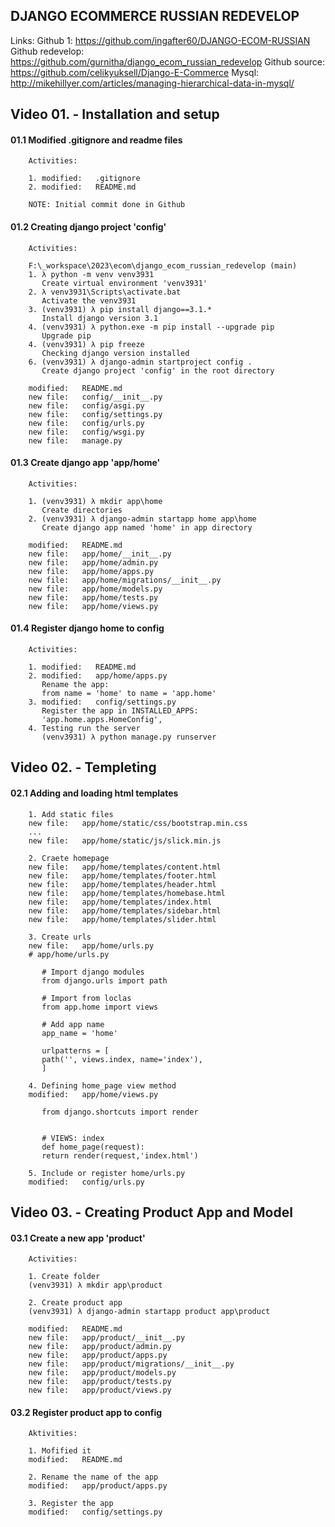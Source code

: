 ## DJANGO ECOMMERCE RUSSIAN REDEVELOP

Links:
Github 1: https://github.com/ingafter60/DJANGO-ECOM-RUSSIAN
Github redevelop: https://github.com/gurnitha/django_ecom_russian_redevelop
Github source: https://github.com/celikyuksell/Django-E-Commerce
Mysql: http://mikehillyer.com/articles/managing-hierarchical-data-in-mysql/


## Video 01. - Installation and setup


#### 01.1 Modified .gitignore and readme files
        
        Activities:

        1. modified:   .gitignore
        2. modified:   README.md

        NOTE: Initial commit done in Github


#### 01.2 Creating django project 'config'

        Activities:

        F:\_workspace\2023\ecom\django_ecom_russian_redevelop (main)
        1. λ python -m venv venv3931
           Create virtual environment 'venv3931'
        2. λ venv3931\Scripts\activate.bat
           Activate the venv3931
        3. (venv3931) λ pip install django==3.1.*
           Install django version 3.1
        4. (venv3931) λ python.exe -m pip install --upgrade pip
           Upgrade pip
        4. (venv3931) λ pip freeze
           Checking django version installed
        6. (venv3931) λ django-admin startproject config .
           Create django project 'config' in the root directory

        modified:   README.md
        new file:   config/__init__.py
        new file:   config/asgi.py
        new file:   config/settings.py
        new file:   config/urls.py
        new file:   config/wsgi.py
        new file:   manage.py


#### 01.3 Create django app 'app/home' 

        Activities:

        1. (venv3931) λ mkdir app\home
           Create directories
        2. (venv3931) λ django-admin startapp home app\home
           Create django app named 'home' in app directory

        modified:   README.md
        new file:   app/home/__init__.py
        new file:   app/home/admin.py
        new file:   app/home/apps.py
        new file:   app/home/migrations/__init__.py
        new file:   app/home/models.py
        new file:   app/home/tests.py
        new file:   app/home/views.py


#### 01.4 Register django home to config

        Activities:

        1. modified:   README.md
        2. modified:   app/home/apps.py
           Rename the app: 
           from name = 'home' to name = 'app.home'
        3. modified:   config/settings.py
           Register the app in INSTALLED_APPS:  
           'app.home.apps.HomeConfig',
        4. Testing run the server
           (venv3931) λ python manage.py runserver



## Video 02. - Templeting


#### 02.1 Adding and loading html templates


        1. Add static files
        new file:   app/home/static/css/bootstrap.min.css
        ...
        new file:   app/home/static/js/slick.min.js
        
        2. Craete homepage 
        new file:   app/home/templates/content.html
        new file:   app/home/templates/footer.html
        new file:   app/home/templates/header.html
        new file:   app/home/templates/homebase.html
        new file:   app/home/templates/index.html
        new file:   app/home/templates/sidebar.html
        new file:   app/home/templates/slider.html
        
        3. Create urls 
        new file:   app/home/urls.py
        # app/home/urls.py

           # Import django modules
           from django.urls import path

           # Import from loclas
           from app.home import views

           # Add app name
           app_name = 'home'

           urlpatterns = [
           path('', views.index, name='index'),
           ]

        4. Defining home_page view method
        modified:   app/home/views.py

           from django.shortcuts import render


           # VIEWS: index
           def home_page(request):
           return render(request,'index.html')
        
        5. Include or register home/urls.py 
        modified:   config/urls.py



## Video 03. - Creating Product App and Model


#### 03.1 Create a new app 'product'

        Activities:

        1. Create folder 
        (venv3931) λ mkdir app\product

        2. Create product app
        (venv3931) λ django-admin startapp product app\product

        modified:   README.md
        new file:   app/product/__init__.py
        new file:   app/product/admin.py
        new file:   app/product/apps.py
        new file:   app/product/migrations/__init__.py
        new file:   app/product/models.py
        new file:   app/product/tests.py
        new file:   app/product/views.py


#### 03.2 Register product app to config

        Aktivities:

        1. Mofified it
        modified:   README.md

        2. Rename the name of the app
        modified:   app/product/apps.py

        3. Register the app
        modified:   config/settings.py